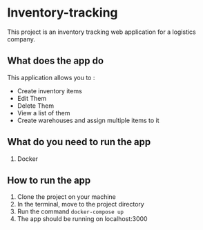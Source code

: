 # Inventory-tracking
This project is an inventory tracking web application for a logistics company.

## What does the app do
This application allows you to :
  - Create inventory items
  - Edit Them
  - Delete Them
  - View a list of them
  - Create warehouses and assign multiple items to it

## What do you need to run the app
1. Docker

## How to run the app
1. Clone the project on your machine
2. In the terminal, move to the project directory
3. Run the command `docker-compose up`
4. The app should be running on localhost:3000


